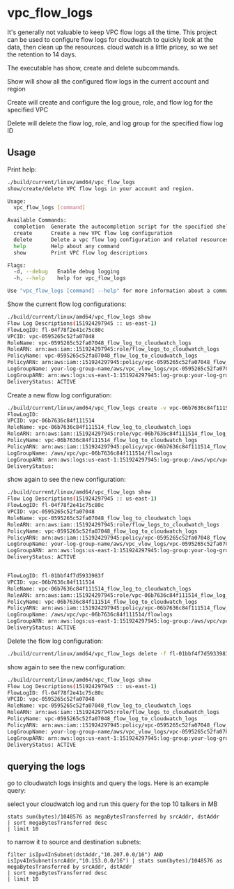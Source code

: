 # vpc_flow_logs

It's generally not valuable to keep VPC flow logs all the time. This project
can be used to configure flow logs for cloudwatch to quickly  look at the data,
then clean up the resources.  cloud watch is a little pricey, so we set the
retention to 14 days.  

The executable has show, create and delete subcommands. 

Show will show all  the configured flow logs in the current account and region

Create will create and configure  the log groue, role, and flow log for the
specified VPC

Delete will delete the flow log, role, and log group for the specified flow log
ID


## Usage


Print help:

```bash
./build/current/linux/amd64/vpc_flow_logs
show/create/delete VPC flow logs in your account and region.

Usage:
  vpc_flow_logs [command]

Available Commands:
  completion  Generate the autocompletion script for the specified shell
  create      Create a new VPC flow log configuration
  delete      Delete a vpc flow log configuration and related resources
  help        Help about any command
  show        Print VPC flow log descriptions

Flags:
  -d, --debug   Enable debug logging
  -h, --help    help for vpc_flow_logs

Use "vpc_flow_logs [command] --help" for more information about a command.

```


Show the current flow log configurations:

```bash
./build/current/linux/amd64/vpc_flow_logs show
Flow Log Descriptions(151924297945 :: us-east-1)
FlowLogID: fl-04f78f2e41c75c80c
VPCID: vpc-0595265c52fa07048
RoleName: vpc-0595265c52fa07048_flow_log_to_cloudwatch_logs
RoleARN: arn:aws:iam::151924297945:role/flow_logs_to_cloudwatch_logs
PolicyName: vpc-0595265c52fa07048_flow_log_to_cloudwatch_logs
PolicyARN: arn:aws:iam::151924297945:policy/vpc-0595265c52fa07048_flow_log_to_cloudwatch_logs
LogGroupName: your-log-group-name/aws/vpc_vlow_logs/vpc-0595265c52fa07048
LogGroupARN: arn:aws:logs:us-east-1:151924297945:log-group:your-log-group-name/aws/vpc_vlow_logs/vpc-0595265c52fa07048:*
DeliveryStatus: ACTIVE


```

Create a new flow log configuration:

```bash
./build/current/linux/amd64/vpc_flow_logs create -v vpc-06b7636c84f111514
FlowLogID: 
VPCID: vpc-06b7636c84f111514
RoleName: vpc-06b7636c84f111514_flow_log_to_cloudwatch_logs
RoleARN: arn:aws:iam::151924297945:role/vpc-06b7636c84f111514_flow_log_to_cloudwatch_logs
PolicyName: vpc-06b7636c84f111514_flow_log_to_cloudwatch_logs
PolicyARN: arn:aws:iam::151924297945:policy/vpc-06b7636c84f111514_flow_log_to_cloudwatch_logs
LogGroupName: /aws/vpc/vpc-06b7636c84f111514/flowlogs
LogGroupARN: arn:aws:logs:us-east-1:151924297945:log-group:/aws/vpc/vpc-06b7636c84f111514/flowlogs
DeliveryStatus: 
```

show again to see the new configuration:

```bash
./build/current/linux/amd64/vpc_flow_logs show
Flow Log Descriptions(151924297945 :: us-east-1)
FlowLogID: fl-04f78f2e41c75c80c
VPCID: vpc-0595265c52fa07048
RoleName: vpc-0595265c52fa07048_flow_log_to_cloudwatch_logs
RoleARN: arn:aws:iam::151924297945:role/flow_logs_to_cloudwatch_logs
PolicyName: vpc-0595265c52fa07048_flow_log_to_cloudwatch_logs
PolicyARN: arn:aws:iam::151924297945:policy/vpc-0595265c52fa07048_flow_log_to_cloudwatch_logs
LogGroupName: your-log-group-name/aws/vpc_vlow_logs/vpc-0595265c52fa07048
LogGroupARN: arn:aws:logs:us-east-1:151924297945:log-group:your-log-group-name/aws/vpc_vlow_logs/vpc-0595265c52fa07048:*
DeliveryStatus: ACTIVE


FlowLogID: fl-01bbf4f7d5933983f
VPCID: vpc-06b7636c84f111514
RoleName: vpc-06b7636c84f111514_flow_log_to_cloudwatch_logs
RoleARN: arn:aws:iam::151924297945:role/vpc-06b7636c84f111514_flow_log_to_cloudwatch_logs
PolicyName: vpc-06b7636c84f111514_flow_log_to_cloudwatch_logs
PolicyARN: arn:aws:iam::151924297945:policy/vpc-06b7636c84f111514_flow_log_to_cloudwatch_logs
LogGroupName: /aws/vpc/vpc-06b7636c84f111514/flowlogs
LogGroupARN: arn:aws:logs:us-east-1:151924297945:log-group:/aws/vpc/vpc-06b7636c84f111514/flowlogs:*
DeliveryStatus: ACTIVE
```

Delete the flow log configuration:

```bash
./build/current/linux/amd64/vpc_flow_logs delete -f fl-01bbf4f7d5933983f
```

show again to see the new configuration:

```bash
./build/current/linux/amd64/vpc_flow_logs show
Flow Log Descriptions(151924297945 :: us-east-1)
FlowLogID: fl-04f78f2e41c75c80c
VPCID: vpc-0595265c52fa07048
RoleName: vpc-0595265c52fa07048_flow_log_to_cloudwatch_logs
RoleARN: arn:aws:iam::151924297945:role/flow_logs_to_cloudwatch_logs
PolicyName: vpc-0595265c52fa07048_flow_log_to_cloudwatch_logs
PolicyARN: arn:aws:iam::151924297945:policy/vpc-0595265c52fa07048_flow_log_to_cloudwatch_logs
LogGroupName: your-log-group-name/aws/vpc_vlow_logs/vpc-0595265c52fa07048
LogGroupARN: arn:aws:logs:us-east-1:151924297945:log-group:your-log-group-name/aws/vpc_vlow_logs/vpc-0595265c52fa07048:*
DeliveryStatus: ACTIVE
```

## querying the logs
go to cloudwatch logs insights and query the logs.  Here is an example query:

select your cloudwatch log and run this query for the top 10 talkers  in MB
```text
stats sum(bytes)/1048576 as megaBytesTransferred by srcAddr, dstAddr
| sort megaBytesTransferred desc
| limit 10
```

to narrow it to source and destination subnets:
```text
filter isIpv4InSubnet(dstAddr,"10.207.0.0/16") AND isIpv4InSubnet(srcAddr,"10.153.0.0/16") | stats sum(bytes)/1048576 as megaBytesTransferred by srcAddr, dstAddr
| sort megaBytesTransferred desc
| limit 10
```
